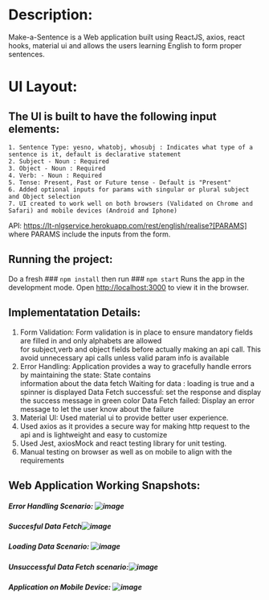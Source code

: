 # Description:

Make-a-Sentence is a Web application built using ReactJS, axios, react hooks, material ui and allows the users learning English to form proper sentences.

# UI Layout: 
## The UI is built to have the following input elements:
    1. Sentence Type: yesno, whatobj, whosubj : Indicates what type of a sentence is it, default is declarative statement
    2. Subject - Noun : Required 
    3. Object - Noun : Required 
    4. Verb: - Noun : Required 
    5. Tense: Present, Past or Future tense - Default is "Present"
    6. Added optional inputs for params with singular or plural subject and Object selection
    7. UI created to work well on both browsers (Validated on Chrome and Safari) and mobile devices (Android and Iphone)

API: https://lt-nlgservice.herokuapp.com/rest/english/realise?[PARAMS]  where PARAMS include the inputs from the form.
  
## Running the project:

Do a fresh ### `npm install` 
then run ### `npm start`
Runs the app in the development mode.
Open [http://localhost:3000](http://localhost:3000) to view it in the browser.


## Implementatation Details:

1. Form Validation: Form validation is in place to ensure mandatory fields are filled in and only alphabets are allowed   
   for subject,verb and object fields before actually making an api call. This avoid unnecessary api calls unless valid param info is available
2. Error Handling: Application provides a way to gracefully handle errors by maintaining the state: State contains  
   information about the data fetch
        Waiting for data : loading is true and a spinner is displayed
        Data Fetch successful: set the response and display the success message in green color
        Data Fetch failed: Display an error message to let the user know about the failure
3. Material UI: Used material ui to provide better user experience.
4. Used axios as it provides a secure way for making http request to the api and is lightweight and easy to customize  
5. Used Jest, axiosMock and react testing library for unit testing.
6. Manual testing on browser as well as on mobile to align with the requirements

## Web Application Working Snapshots:

##### Error Handling Scenario: ![image](https://user-images.githubusercontent.com/60489850/114287340-efec4c80-9a1a-11eb-8aba-430ff3474336.png)
##### Succesful Data Fetch![image](https://user-images.githubusercontent.com/60489850/114287263-8d934c00-9a1a-11eb-976b-950204211b80.png)
##### Loading Data Scenario: ![image](https://user-images.githubusercontent.com/60489850/114287301-9edc5880-9a1a-11eb-8053-a7950bc9c69e.png)
##### Unsuccessful Data Fetch scenario:![image](https://user-images.githubusercontent.com/60489850/114287384-4194d700-9a1b-11eb-811a-642f197c28ce.png)
##### Application on Mobile Device: ![image](https://user-images.githubusercontent.com/60489850/114287616-157a5580-9a1d-11eb-80cb-032e45fe9617.png)
